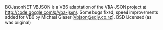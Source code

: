 BOJasonNET 
VBJSON is a VB6 adaptation of the VBA JSON project at http://code.google.com/p/vba-json/. 
Some bugs fixed, speed improvements added for VB6 by Michael Glaser (vbjson@ediy.co.nz).
BSD Licensed (as was original)
